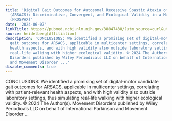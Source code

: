 ```yaml
---
title: 'Digital Gait Outcomes for Autosomal Recessive Spastic Ataxia of Charlevoix-Saguenay
  (ARSACS): Discriminative, Convergent, and Ecological Validity in a Multicenter Study
  (PROSPAX)'
date: '2024-06-07'
linkTitle: https://pubmed.ncbi.nlm.nih.gov/38847438/?utm_source=curl&utm_medium=rss&utm_campaign=pubmed-2&utm_content=1FakS-2QOkCT8HsMOQP1bCRQ4YzyumYOmxmF0moLsQ3dFB1E9V&fc=20220326224207&ff=20240608181807&v=2.18.0.post9+e462414
source: heidelberg[Affiliation]
description: 'CONCLUSIONS: We identified a promising set of digital-motor candidate
  gait outcomes for ARSACS, applicable in multicenter settings, correlating with patient-relevant
  health aspects, and with high validity also outside laboratory settings, thus simulating
  real-life walking with higher ecological validity. © 2024 The Author(s). Movement
  Disorders published by Wiley Periodicals LLC on behalf of International Parkinson
  and Movement Disorder ...'
disable_comments: true
---
```

CONCLUSIONS: We identified a promising set of digital-motor candidate gait outcomes for ARSACS, applicable in multicenter settings, correlating with patient-relevant health aspects, and with high validity also outside laboratory settings, thus simulating real-life walking with higher ecological validity. © 2024 The Author(s). Movement Disorders published by Wiley Periodicals LLC on behalf of International Parkinson and Movement Disorder ...